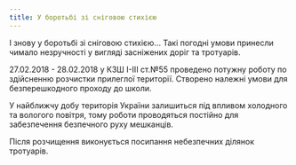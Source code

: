 ```yaml
---
title: У боротьбі зі сніговою стихією
---
```


І знову у боротьбі зі сніговою стихією... Такі погодні умови принесли чимало незручності у вигляді засніжених доріг та тротуарів.

27.02.2018 - 28.02.2018 у КЗШ І-ІІІ ст.№55 проведено потужну роботу по здійсненню розчистки прилеглої території. Створено належні умови для безперешкодного проходу до школи.

У найближчу добу територія України залишиться під впливом холодного та вологого повітря, тому роботи проводяться постійно для забезпечення безпечного руху мешканців.

Після розчищення виконується посипання небезпечних ділянок тротуарів.

<slideshow id="72157664188982417"></slideshow>
